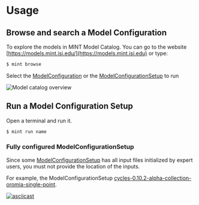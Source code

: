 # Usage

## Browse and search a Model Configuration

To explore the models in MINT Model Catalog. You can go to the website [https://models.mint.isi.edu/](https://models.mint.isi.edu) or type:

```bash
$ mint browse
```


Select the [ModelConfiguration](https://mintproject.readthedocs.io/en/latest/modelcatalog/#model-configuration) or the [ModelConfigurationSetup](https://mintproject.readthedocs.io/en/latest/modelcatalog/#model-configuration-setup) to run

![Model catalog overview](./figures/example2.gif "Model catalog overview")


## Run a Model Configuration Setup

Open a terminal and run it.

```bash
$ mint run name
```

### Fully configured ModelConfigurationSetup

Since some [ModelConfigurationSetup](https://mintproject.readthedocs.io/en/latest/modelcatalog/#model-configuration-setup) has all input files initialized by expert users, you must not provide the location of the inputs.

For example, the ModelConfigurationSetup [cycles-0.10.2-alpha-collection-oromia-single-point](https://models.mint.isi.edu/models/explore/CYCLES/cycles_v0.10.2_alpha/cycles-0.10.2-alpha-collection/cycles-0.10.2-alpha-collection-oromia-single-point).

[![asciicast](https://asciinema.org/a/ZhVn1dI5NBIzaaWGaIlD563Cj.svg)](https://asciinema.org/a/ZhVn1dI5NBIzaaWGaIlD563Cj)
